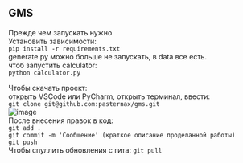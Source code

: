 ## GMS
Прежде чем запускать нужно  
Установить зависимости:  
```pip install -r requirements.txt```  
generate.py можно больше не запускать, в data все есть.  
чтоб запустить calculator:  
```python calculator.py```  

Чтобы скачать проект:  
открыть VSCode или PyCharm, открыть терминал, ввести:  
```git clone git@github.com:pasternax/gms.git```  
![image](https://github.com/pasternax/gms/assets/115981716/88b8d08e-debe-4fa2-b5e3-386db512cde5)  
После внесения правок в код:  
```git add .```   
```git commit -m 'Сообщение' (краткое описание проделанной работы)```  
```git push```  
Чтобы спуллить обновления с гита:
```git pull```  
